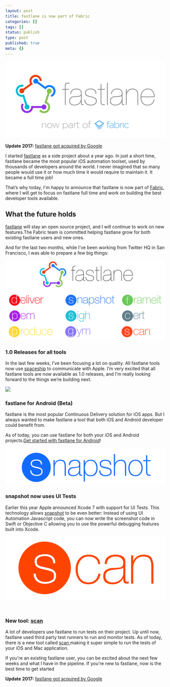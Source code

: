 ```yaml
---
layout: post
title: fastlane is now part of Fabric
categories: []
tags: []
status: publish
type: post
published: true
meta: {}
---
```


![](/squarespace_images/static_545299aae4b0e9514fe30c95_54529a29e4b025a90f45cc50_5626c94ce4b0a834a4586fe4_1445382477643__img.png)
  


**Update 2017:** [fastlane got acquired by Google](https://krausefx.com/blog/fastlane-is-joining-google)

I started [fastlane](https://fastlane.tools) as a side project about a year ago. In just a short time, fastlane became the most popular iOS automation toolset, used by thousands of developers around the world. I never imagined that so many people would use it or how much time it would require to maintain it. It became a full time job!

That’s why today, I'm happy to announce that fastlane is now part of 
[Fabric](https://fabric.io), where I will get to focus on fastlane full time and work on building the best developer tools available.

## What the future holds


[fastlane](https://fastlane.tools) will stay an open source project, and I will continue to work on new features.The Fabric team is committed helping fastlane grow for both existing fastlane users and new ones.

And for the last two months, while I've been working from Twitter HQ in San Francisco, I was able to prepare a few big things:
  
      
![](/squarespace_images/static_545299aae4b0e9514fe30c95_54529a29e4b025a90f45cc50_5626a0f0e4b03afa9e4d5c9d_1445372150075__img.png)
  


### 1.0 Releases for all tools


In the last few weeks, I’ve been focusing a lot on quality. All fastlane tools now use [spaceship](https://github.com/fastlane/spaceship) to communicate with Apple. I’m very excited that all fastlane tools are now available as 1.0 releases, and I’m really looking forward to the things we’re building next.
  
      
![](/squarespace_images/static_545299aae4b0e9514fe30c95_54529a29e4b025a90f45cc50_5626a100e4b05fed1255d17b_1445372162952__img.jpg_)
  


### fastlane for Android (Beta)


fastlane is the most popular Continuous Delivery solution for iOS apps. But I always wanted to make fastlane a tool that both iOS and Android developer could benefit from.

As of today, you can use fastlane for both your iOS and Android projects.[Get started with fastlane for Android](https://github.com/KrauseFx/fastlane/blob/master/docs/Android.md)!
  
      
![](/squarespace_images/static_545299aae4b0e9514fe30c95_54529a29e4b025a90f45cc50_5626a10ce4b0361a456a04bb_1445372174246__img.png)
  


### snapshot now uses UI Tests


Earlier this year Apple announced Xcode 7 with support for UI Tests. This technology allows 
[snapshot](https://github.com/krausefx/snapshot) to be even better: Instead of using UI Automation Javascript code, you can now write the screenshot code in Swift or Objective C allowing you to use the powerful debugging features built into Xcode. 
  
      
![](/squarespace_images/static_545299aae4b0e9514fe30c95_54529a29e4b025a90f45cc50_5626a114e4b084f9eefdb281_1445372182626__img.png)
  

 
### New tool: [scan](https://github.com/fastlane/scan)


A lot of developers use fastlane to run tests on their project. Up until now, fastlane used third party test runners to run and monitor tests. As of today, there is a new tool called 
[scan](https://github.com/fastlane/scan),making it super simple to run the tests of your iOS and Mac application.

If you're an existing fastlane user, you can be excited about the next few weeks and what I have in the pipeline. If you're new to fastlane, now is the best time to get started

**Update 2017:** [fastlane got acquired by Google](https://krausefx.com/blog/fastlane-is-joining-google)

